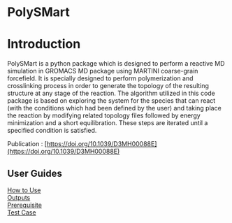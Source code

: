 # PolySMart
# Introduction
PolySMart is a python package which is designed to perform a reactive MD simulation in GROMACS MD package using MARTINI coarse-grain 
forcefield. It is specially designed to perform polymerization and crosslinking process in order to generate the topology of the 
resulting structure at any stage of the reaction. 
The algorithm utilized in this code package is based on exploring the system for the species that can react (with the conditions which 
had been defined by the user) and taking place the reaction by modifying related topology files followed by energy minimization and a 
short equilibration. These steps are iterated until a specified condition is satisfied.

Publication : [https://doi.org/10.1039/D3MH00088E](https://doi.org/10.1039/D3MH00088E)
## User Guides
[How to Use](https://github.com/HMakkiMD/PolySMart/wiki/How-to-Use)\
[Outputs](https://github.com/HMakkiMD/PolySMart/wiki/Outputs)\
[Prerequisite](https://github.com/HMakkiMD/PolySMart/wiki/Prerequisite)\
[Test Case](https://github.com/HMakkiMD/PolySMart/wiki/Test-Case)
